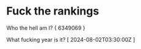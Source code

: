 # Fuck the rankings

Who the hell am I?
{ 6349069 }

What fucking year is it?
[ 2024-08-02T03:30:00Z ]
